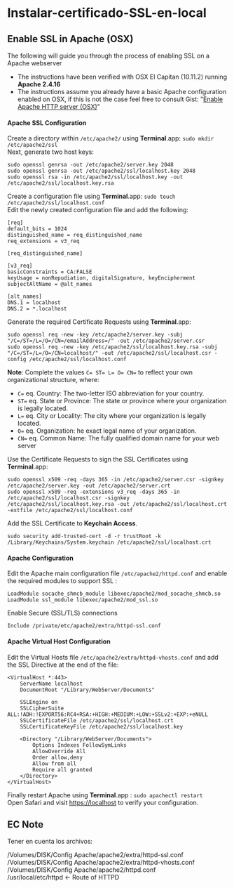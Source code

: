 # Instalar-certificado-SSL-en-local

## Enable SSL in Apache (OSX)

The following will guide you through the process of enabling SSL on a Apache webserver
- The instructions have been verified with OSX El Capitan (10.11.2) running **Apache 2.4.16**
- The instructions assume you already have a basic Apache configuration enabled on OSX, if this is not the case feel free to consult Gist: "[Enable Apache HTTP server (OSX)](http://)"

#### Apache SSL Configuration

Create a directory within `/etc/apache2/` using **Terminal**.app: `sudo mkdir /etc/apache2/ssl`  
Next, generate two host keys:
```
sudo openssl genrsa -out /etc/apache2/server.key 2048
sudo openssl genrsa -out /etc/apache2/ssl/localhost.key 2048
sudo openssl rsa -in /etc/apache2/ssl/localhost.key -out /etc/apache2/ssl/localhost.key.rsa
```

Create a configuration file using **Terminal**.app: `sudo touch /etc/apache2/ssl/localhost.conf`  
Edit the newly created configuration file and add the following:
```
[req]
default_bits = 1024
distinguished_name = req_distinguished_name
req_extensions = v3_req

[req_distinguished_name]

[v3_req]
basicConstraints = CA:FALSE
keyUsage = nonRepudiation, digitalSignature, keyEncipherment
subjectAltName = @alt_names

[alt_names]
DNS.1 = localhost
DNS.2 = *.localhost
```

Generate the required Certificate Requests using **Terminal**.app:
```
sudo openssl req -new -key /etc/apache2/server.key -subj "/C=/ST=/L=/O=/CN=/emailAddress=/" -out /etc/apache2/server.csr
sudo openssl req -new -key /etc/apache2/ssl/localhost.key.rsa -subj "/C=/ST=/L=/O=/CN=localhost/" -out /etc/apache2/ssl/localhost.csr -config /etc/apache2/ssl/localhost.conf
```
**Note**: Complete the values `C= ST= L= O= CN=` to reflect your own organizational structure, where:
* `C=` eq. Country: The two-letter ISO abbreviation for your country.
* `ST=` eq. State or Province: The state or province where your organization is legally located.
* `L=` eq. City or Locality: The city where your organization is legally located.
* `O=` eq. Organization: he exact legal name of your organization.
* `CN=` eq. Common Name: The fully qualified domain name for your web server


Use the Certificate Requests to sign the SSL Certificates using **Terminal**.app:
```
sudo openssl x509 -req -days 365 -in /etc/apache2/server.csr -signkey /etc/apache2/server.key -out /etc/apache2/server.crt
sudo openssl x509 -req -extensions v3_req -days 365 -in /etc/apache2/ssl/localhost.csr -signkey /etc/apache2/ssl/localhost.key.rsa -out /etc/apache2/ssl/localhost.crt -extfile /etc/apache2/ssl/localhost.conf
```

Add the SSL Certificate to **Keychain Access**.
```
sudo security add-trusted-cert -d -r trustRoot -k /Library/Keychains/System.keychain /etc/apache2/ssl/localhost.crt
```

#### Apache Configuration
Edit the Apache main configuration file `/etc/apache2/httpd.conf` and enable the required modules to support SSL :
```
LoadModule socache_shmcb_module libexec/apache2/mod_socache_shmcb.so
LoadModule ssl_module libexec/apache2/mod_ssl.so
```

Enable Secure (SSL/TLS) connections
```
Include /private/etc/apache2/extra/httpd-ssl.conf
```

#### Apache Virtual Host Configuration
Edit the Virtual Hosts file `/etc/apache2/extra/httpd-vhosts.conf` and add the SSL Directive at the end of the file:
```
<VirtualHost *:443>
    ServerName localhost
    DocumentRoot "/Library/WebServer/Documents"

    SSLEngine on
    SSLCipherSuite ALL:!ADH:!EXPORT56:RC4+RSA:+HIGH:+MEDIUM:+LOW:+SSLv2:+EXP:+eNULL
    SSLCertificateFile /etc/apache2/ssl/localhost.crt
    SSLCertificateKeyFile /etc/apache2/ssl/localhost.key

    <Directory "/Library/WebServer/Documents">
        Options Indexes FollowSymLinks
        AllowOverride All
        Order allow,deny
        Allow from all
        Require all granted
    </Directory>
</VirtualHost>
```

Finally restart Apache using **Terminal**.app : `sudo apachectl restart`  
Open Safari and visit [https://localhost](https://localhost) to verify your configuration.

## EC Note
Tener en cuenta los archivos:

/Volumes/DISK/Config Apache/apache2/extra/httpd-ssl.conf<br>
/Volumes/DISK/Config Apache/apache2/extra/httpd-vhosts.conf<br>
/Volumes/DISK/Config Apache/apache2/httpd.conf<br>
/usr/local/etc/httpd <- Route of HTTPD
